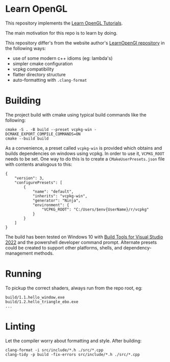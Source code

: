 # Learn OpenGL

This repository implements the [Learn OpenGL Tutorials](https://learnopengl.com/).

The main motivation for this repo is to learn by doing.

This repository differ's from the website author's [LearnOpenGl repository](https://github.com/JoeyDeVries/LearnOpenGL) in the following ways:
* use of some modern c++ idioms (eg: lambda's)
* simpler cmake configuration
* vcpkg compatibility
* flatter directory structure
* auto-formatting with `.clang-format`

# Building

The project build with cmake using typical build commands like the following:
```
cmake -S . -B build --preset vcpkg-win -DCMAKE_EXPORT_COMPILE_COMMANDS=ON
cmake --build build
```

As a convenience, a preset called `vcpkg-win` is provided which obtains and builds dependencies on windows using vcpkg.
In order to use it, `VCPKG_ROOT` needs to be set.
One way to do this is to create a `CMakeUserPresets.json` file with contents analogous to this:
```
{
    "version": 3,
    "configurePresets": [
        {
            "name": "default",
            "inherits": "vcpkg-win",
            "generator": "Ninja",
            "environment": {
                "VCPKG_ROOT": "C:/Users/$env{UserName}/r/vcpkg"
            }
        }
    ]
}
```

The build has been tested on Windows 10 with
[Build Tools for Visual Studio 2022](https://visualstudio.microsoft.com/downloads/#build-tools-for-visual-studio-2022)
and the powershell developer command prompt.
Alternate presets could be created to support other platforms, shells, and dependency-management methods.

# Running

To pickup the correct shaders, always run from the repo root, eg:

```
build/1.1.hello_window.exe
build/1.2.hello_triangle_ebo.exe
...
```

# Linting

Let the compiler worry about formatting and style. After building:
```
clang-format -i src/include/*.h ./src/*.cpp
clang-tidy -p build -fix-errors src/include/*.h ./src/*.cpp
```